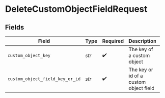 # DeleteCustomObjectFieldRequest


## Fields

| Field                                  | Type                                   | Required                               | Description                            | Example                                |
| -------------------------------------- | -------------------------------------- | -------------------------------------- | -------------------------------------- | -------------------------------------- |
| `custom_object_key`                    | *str*                                  | :heavy_check_mark:                     | The key of a custom object             | car                                    |
| `custom_object_field_key_or_id`        | *str*                                  | :heavy_check_mark:                     | The key or id of a custom object field | make                                   |